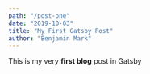 ```yaml
---
path: "/post-one"
date: "2019-10-03"
title: "My First Gatsby Post"
author: "Benjamin Mark"
---
```


This is my very **first blog** post in Gatsby
